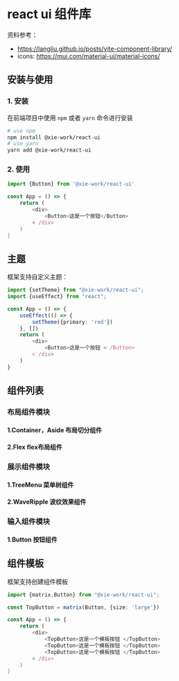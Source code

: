 # react ui 组件库
资料参考：
- https://langliu.github.io/posts/vite-component-library/
- icons: https://mui.com/material-ui/material-icons/

## 安装与使用

### 1. 安装
在前端项目中使用 `npm` 或者 `yarn` 命令进行安装
```bash
# use npm
npm install @xie-work/react-ui
# use yarn
yarn add @xie-work/react-ui
```

### 2. 使用
```typescript
import {Button} from '@xie-work/react-ui'

const App = () => {
    return (
        <div>
            <Button>这是一个按钮</Button>
        < /div>
    )
}
```


## 主题

框架支持自定义主题：
```typescript
import {setTheme} from "@xie-work/react-ui";
import {useEffect} from "react";

const App = () => {
    useEffect(() => {
        setTheme({primary: 'red'})
    }, [])
    return (
        <div>
            <Button>这是一个按钮 < /Button>
        < /div>
    )
}
```

## 组件列表

### 布局组件模块

#### 1.Container，Aside 布局切分组件

#### 2.Flex flex布局组件

### 展示组件模块

#### 1.TreeMenu 菜单树组件

#### 2.WaveRipple 波纹效果组件

### 输入组件模块

#### 1.Button 按钮组件

## 组件模板
框架支持创建组件模板

```typescript
import {matrix,Button} from "@xie-work/react-ui";

const TopButton = matrix(Button, {size: 'large'})

const App = () => {
    return (
        <div>
            <TopButton>这是一个模板按钮 </TopButton>
            <TopButton>这是一个模板按钮 </TopButton>
            <TopButton>这是一个模板按钮 </TopButton>
        < /div>
    )
}
```
